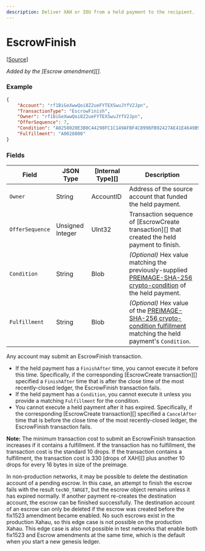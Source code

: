 ```yaml
---
description: Deliver XAH or IOU from a held payment to the recipient.
---
```


# EscrowFinish

\[[Source](https://github.com/Xahau/xahaud/blob/dev/src/ripple/app/tx/impl/URIToken.cpp)]

_Added by the \[Escrow amendment]\[]._

### Example

```json
{
    "Account": "rf1BiGeXwwQoi8Z2ueFYTEXSwuJYfV2Jpn",
    "TransactionType": "EscrowFinish",
    "Owner": "rf1BiGeXwwQoi8Z2ueFYTEXSwuJYfV2Jpn",
    "OfferSequence": 7,
    "Condition": "A0258020E3B0C44298FC1C149AFBF4C8996FB92427AE41E4649B934CA495991B7852B855810100",
    "Fulfillment": "A0028000"
}
```

### Fields

| Field           | JSON Type        | \[Internal Type]\[] | Description                                                                                                                                                                                         |
| --------------- | ---------------- | ------------------- | --------------------------------------------------------------------------------------------------------------------------------------------------------------------------------------------------- |
| `Owner`         | String           | AccountID           | Address of the source account that funded the held payment.                                                                                                                                         |
| `OfferSequence` | Unsigned Integer | UInt32              | Transaction sequence of \[EscrowCreate transaction]\[] that created the held payment to finish.                                                                                                     |
| `Condition`     | String           | Blob                | _(Optional)_ Hex value matching the previously-supplied [PREIMAGE-SHA-256 crypto-condition](https://tools.ietf.org/html/draft-thomas-crypto-conditions-02#section-8.1) of the held payment.         |
| `Fulfillment`   | String           | Blob                | _(Optional)_ Hex value of the [PREIMAGE-SHA-256 crypto-condition fulfillment](https://tools.ietf.org/html/draft-thomas-crypto-conditions-02#section-8.1.4) matching the held payment's `Condition`. |

Any account may submit an EscrowFinish transaction.

* If the held payment has a `FinishAfter` time, you cannot execute it before this time. Specifically, if the corresponding \[EscrowCreate transaction]\[] specified a `FinishAfter` time that is after the close time of the most recently-closed ledger, the EscrowFinish transaction fails.
* If the held payment has a `Condition`, you cannot execute it unless you provide a matching `Fulfillment` for the condition.
* You cannot execute a held payment after it has expired. Specifically, if the corresponding \[EscrowCreate transaction]\[] specified a `CancelAfter` time that is before the close time of the most recently-closed ledger, the EscrowFinish transaction fails.

**Note:** The minimum transaction cost to submit an EscrowFinish transaction increases if it contains a fulfillment. If the transaction has no fulfillment, the transaction cost is the standard 10 drops. If the transaction contains a fulfillment, the transaction cost is 330 \[drops of XAH]\[] plus another 10 drops for every 16 bytes in size of the preimage.

In non-production networks, it may be possible to delete the destination account of a pending escrow. In this case, an attempt to finish the escrow fails with the result `tecNO_TARGET`, but the escrow object remains unless it has expired normally. If another payment re-creates the destination account, the escrow can be finished successfully. The destination account of an escrow can only be deleted if the escrow was created before the fix1523 amendment became enabled. No such escrows exist in the production Xahau, so this edge case is not possible on the production Xahau. This edge case is also not possible in test networks that enable both fix1523 and Escrow amendments at the same time, which is the default when you start a new genesis ledger.
